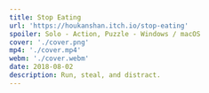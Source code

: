 ```yaml
---
title: Stop Eating
url: 'https://houkanshan.itch.io/stop-eating'
spoiler: Solo - Action, Puzzle - Windows / macOS
cover: './cover.png'
mp4: './cover.mp4'
webm: './cover.webm'
date: 2018-08-02
description: Run, steal, and distract.
---
```


